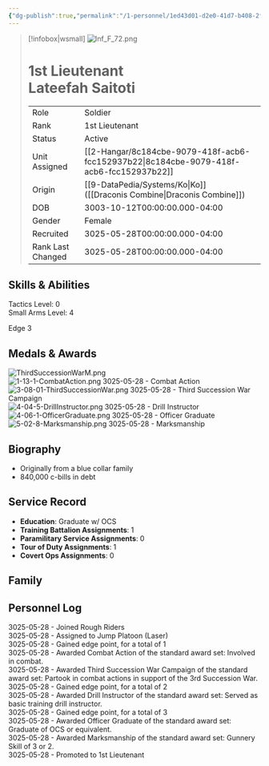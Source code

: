 ```yaml
---
{"dg-publish":true,"permalink":"/1-personnel/1ed43d01-d2e0-41d7-b408-2f179e4db5fd/"}
---
```



> [!infobox|wsmall]
> ![Inf_F_72.png](/img/user/z_Assets/People/Female/Soldier/Inf_F_72.png)
> # 1st Lieutenant<br>Lateefah  Saitoti
> | | |
> | - | - |
> | Role | Soldier |
> | Rank | 1st Lieutenant |
> | Status | Active |
> | Unit Assigned | [[2-Hangar/8c184cbe-9079-418f-acb6-fcc152937b22\|8c184cbe-9079-418f-acb6-fcc152937b22]]
> | Origin | [[9-DataPedia/Systems/Ko\|Ko]]<br>([[Draconis Combine\|Draconis Combine]]) |
> | DOB | 3003-10-12T00:00:00.000-04:00 |
> | Gender | Female |
> | Recruited | 3025-05-28T00:00:00.000-04:00 |
> | Rank Last Changed | 3025-05-28T00:00:00.000-04:00 |

## Skills & Abilities
Tactics Level: 0<br>Small Arms Level: 4<br>

Edge 3

## Medals & Awards
 ![ThirdSuccessionWarM.png](/img/user/z_Assets/Awards/medals/ThirdSuccessionWarM.png)    
![1-13-1-CombatAction.png](/img/user/z_Assets/Awards/ribbons/1-13-1-CombatAction.png) 3025-05-28 - Combat Action<br>![3-08-01-ThirdSuccessionWar.png](/img/user/z_Assets/Awards/ribbons/3-08-01-ThirdSuccessionWar.png) 3025-05-28 - Third Succession War Campaign<br>![4-04-5-DrillInstructor.png](/img/user/z_Assets/Awards/ribbons/4-04-5-DrillInstructor.png) 3025-05-28 - Drill Instructor<br>![4-06-1-OfficerGraduate.png](/img/user/z_Assets/Awards/ribbons/4-06-1-OfficerGraduate.png) 3025-05-28 - Officer Graduate<br>![5-02-8-Marksmanship.png](/img/user/z_Assets/Awards/ribbons/5-02-8-Marksmanship.png) 3025-05-28 - Marksmanship<br>

## Biography
- Originally from a blue collar family
- 840,000 c-bills in debt

## Service Record
- **Education**: Graduate w/ OCS
- **Training Battalion Assignments**: 1
- **Paramilitary Service Assignments**: 0
- **Tour of Duty Assignments**: 1
- **Covert Ops Assignments**: 0

## Family



## Personnel Log
3025-05-28 - Joined Rough Riders<br>3025-05-28 - Assigned to Jump Platoon (Laser)<br>3025-05-28 - Gained edge point, for a total of 1<br>3025-05-28 - Awarded Combat Action of the standard award set: Involved in combat.<br>3025-05-28 - Awarded Third Succession War Campaign of the standard award set: Partook in combat actions in support of the 3rd Succession War.<br>3025-05-28 - Gained edge point, for a total of 2<br>3025-05-28 - Awarded Drill Instructor of the standard award set: Served as basic training drill instructor.<br>3025-05-28 - Gained edge point, for a total of 3<br>3025-05-28 - Awarded Officer Graduate of the standard award set: Graduate of OCS or equivalent.<br>3025-05-28 - Awarded Marksmanship of the standard award set: Gunnery Skill of 3 or 2.<br>3025-05-28 - Promoted to 1st Lieutenant<br>
